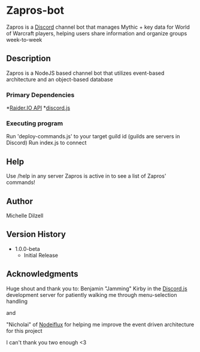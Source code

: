 # Zapros-bot
Zapros is a [Discord](https://discord.com/) channel bot that manages Mythic + key data for World of Warcraft players,
helping users share information and organize groups week-to-week

## Description
Zapros is a NodeJS based channel bot that utilizes event-based architecture and an object-based database

### Primary Dependencies
*[Raider.IO API](https://raider.io/api)
*[discord.js](https://discord.js.org/#/)

### Executing program
Run 'deploy-commands.js' to your target guild id (guilds are servers in Discord)
Run index.js to connect

## Help
Use /help in any server Zapros is active in to see a list of Zapros' commands!

## Author
Michelle Dilzell

## Version History
* 1.0.0-beta
    * Initial Release

## Acknowledgments
Huge shout and thank you to:
 Benjamin "Jamming" Kirby in the [Discord.js](https://discord.com/invite/djs) development server for patiently walking me through menu-selection handling

and

"Nicholai" of [Nodeiflux](https://disboard.org/server/425824580918181889) for helping me improve the event driven architecture for this project

I can't thank you two enough <3
